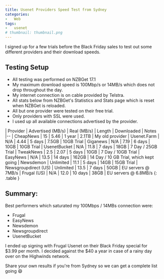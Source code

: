 ```yaml
---
title: Usenet Providers Speed Test from Sydney
categories:
-   Web
tags:
-   usenet
# thumbnail: thumbnail.png
---
```


I signed up for a few trials before the Black Friday sales to test out some different providers and their download speeds.

<!-- more -->

## Testing Setup

*   All testing was performed on NZBGet 17.1
*   My maximum download speed is 100Mbp/s or 14MB/s which does not drop throughout the day.
*   My internet connection is on cable provided by Telstra.
*   All stats below from NZBGet's Statistics and Stats page which is reset when NZBGet is reloaded.
*   All but one provider were tested on their free trial.
*   Only providers with SSL were used.
*   I used up all available connections advertised by the provider.

| Provider | Advertised (MB/s) | Real (MB/s) | Length | Downloaded | Notes
|--
| CheapNews | 15 | 5.46 | 1 year | 2.1TB | My old provider
| Usenet.Farm | N/A | 4.44 | 5 days | 7.5GB | 10GB Trial
| Giganews | N/A | 7.19 | 6 days | 10GB | 10GB Trial
| UsenetBucket | N/A | 11.8 | 7 days | 18GB | 7 Day / 25GB Trial
| TweakNews | 2.5 | 2.07 | 5 days | 10GB | 7 Day / 10GB Trial
| EasyNews | N/A | 13.5 | 14 days | 162GB | 14 Day / 10 GB Trial, which kept going
| Newsdemon | Unlimited | 11.1 | 5 days | 14GB | 15GB Trial
| Newsgroupdirect (US) | Unlimited | 13.5 | 7 days | 50GB | EU servers @ 7MB/s
| Frugal (US) | N/A | 12.0 | 10 days | 38GB | EU servers @ 6.8MB/s
{: .table }

## Summary:

Best performers which saturated my 100Mbps / 14MBs connection were:

*   Frugal
*   EasyNews
*   Newsdemon
*   Newsgroupdirect
*   UsenetBucket

I ended up signing with Frugal Usenet on their Black Friday special for $3.99 per month. I decided against the $40 a year in case of a rainy day over on the Highwinds network.

Share your own results if you're from Sydney so we can get a complete list going :smile:
